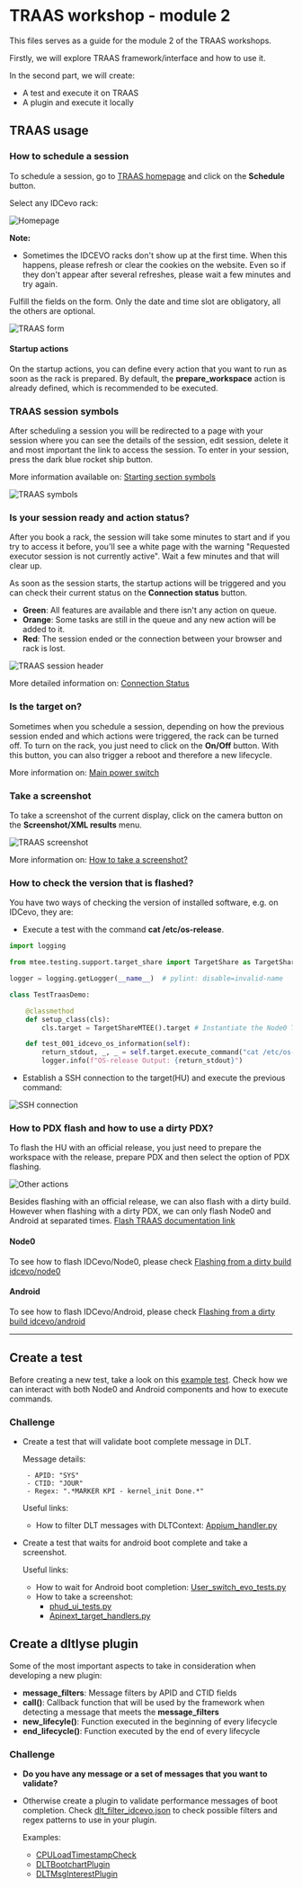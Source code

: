 # TRAAS workshop - module 2

This files serves as a guide for the module 2 of the TRAAS workshops.

Firstly, we will explore TRAAS framework/interface and how to use it.

In the second part, we will create:
- A test and execute it on TRAAS
- A plugin and execute it locally

## TRAAS usage

### How to schedule a session

To schedule a session, go to [TRAAS homepage](https://traas.bmwgroup.net/) and click on the **Schedule** button.

Select any IDCevo rack:

![Homepage](../resources/traas/traas_homepage.png)

**Note:**
- Sometimes the IDCEVO racks don't show up at the first time. When this happens, please refresh or clear the cookies on the website. Even so if they don't appear after several refreshes, please wait a few minutes and try again.

Fulfill the fields on the form. Only the date and time slot are obligatory, all the others are optional.

![TRAAS form](../resources/traas/traas_form.png)

#### Startup actions

On the startup actions, you can define every action that you want to run as soon as the rack is prepared. By default, the **prepare_workspace** action is already defined, which is recommended to be executed.

### TRAAS session symbols
After scheduling a session you will be redirected to a page with your session where you can see the details of the session, edit session, delete it and most important the link to access the session.
To enter in your session, press the dark blue rocket ship button.

More information available on: [Starting section symbols](https://developer.bmw.com/docs/traas/getting-started/#starting-the-session)

![TRAAS symbols](../resources/traas/traas_symbols.png)

### Is your session ready and action status?

After you book a rack, the session will take some minutes to start and if you try to access it before, you'll see a white page with the warning "Requested executor session is not currently active". Wait a few minutes and that will clear up.

As soon as the session starts, the startup actions will be triggered and you can check their current status on the **Connection status** button.

- **Green**: All features are available and there isn't any action on queue.
- **Orange**: Some tasks are still in the queue and any new action will be added to it.
- **Red**: The session ended or the connection between your browser and rack is lost.

![TRAAS session header](../resources/traas/test_session_main_header.png)

More detailed information on: [Connection Status](https://developer.bmw.com/docs/traas/explore/test_session_explore/test_session_main_explore/#connection-status)

### Is the target on?

Sometimes when you schedule a session, depending on how the previous session ended and which actions were triggered, the rack can be turned off. To turn on the rack, you just need to click on the
**On/Off** button. With this button, you can also trigger a reboot and therefore a new lifecycle.

More information on: [Main power switch](https://developer.bmw.com/docs/traas/explore/test_session_explore/test_session_main_explore/#header48)

### Take a screenshot

To take a screenshot of the current display, click on the camera button on the **Screenshot/XML results** menu.

![TRAAS screenshot](../resources/traas/take_screenshot.png)

More information on: [How to take a screenshot?](https://developer.bmw.com/docs/traas/explore/test_session_explore/test_session_main_explore/#screenshots)

### How to check the version that is flashed?

You have two ways of checking the version of installed software, e.g. on IDCevo, they are:
- Execute a test with the command **cat /etc/os-release**.
```python
import logging

from mtee.testing.support.target_share import TargetShare as TargetShareMTEE

logger = logging.getLogger(__name__)  # pylint: disable=invalid-name

class TestTraasDemo:

    @classmethod
    def setup_class(cls):
        cls.target = TargetShareMTEE().target # Instantiate the Node0 TargetShare class

    def test_001_idcevo_os_information(self):
        return_stdout, _, _ = self.target.execute_command("cat /etc/os-release")
        logger.info(f"OS-release Output: {return_stdout}")
```

- Establish a SSH connection to the target(HU) and execute the previous command:

![SSH connection](../resources/traas/ssh_connection.png)

### How to PDX flash and how to use a dirty PDX?

To flash the HU with an official release, you just need to prepare the workspace with the release, prepare PDX and then select the option of PDX flashing.

![Other actions](../resources/traas/test_session_main_other_actions.png)

Besides flashing with an official release, we can also flash with a dirty build. However when flashing with a dirty PDX, we can only flash Node0 and Android at separated times.
[Flash TRAAS documentation link](https://developer.bmw.com/docs/traas/explore/test_session_explore/test_session_main_explore/#changing-the-software-version-mid-session-)

#### Node0

To see how to flash IDCevo/Node0, please check [Flashing from a dirty build idcevo/node0](https://developer.bmw.com/docs/traas/explore/test_session_explore/developer_testing/#flashing-from-a-dirty-build-idcevonode0)

#### Android
To see how to flash IDCevo/Android, please check [Flashing from a dirty build idcevo/android](https://developer.bmw.com/docs/traas/explore/test_session_explore/developer_testing/#flashing-from-a-dirty-build-idcevoandroid)

---

## Create a test

Before creating a new test, take a look on this [example test](https://cc-github.bmwgroup.net/idcevo/test-automation/blob/master/tests/mtee_system_tests/example_tests.py). Check how we can interact with both Node0 and Android components and how to execute commands.

### Challenge

- Create a test that will validate boot complete message in DLT.

    Message details:

       - APID: "SYS"
       - CTID: "JOUR"
       - Regex: ".*MARKER KPI - kernel_init Done.*"

    Useful links:

    - How to filter DLT messages with DLTContext: [Appium_handler.py](https://cc-github.bmwgroup.net/idcevo/si-test-idcevo/blob/be02746feb3211aecae50009f72066de2641ce9a/si_test_idcevo/si_test_helpers/appium_handler.py#L153-L174)

- Create a test that waits for android boot complete and take a screenshot.

    Useful links:

    - How to wait for Android boot completion: [User_switch_evo_tests.py](https://cc-github.bmwgroup.net/idcevo/si-test-idcevo/blob/be02746feb3211aecae50009f72066de2641ce9a/si_test_idcevo/si_test_package_android/systemtests/user_switch_evo_tests.py#L31)
    - How to take a screenshot:
        - [phud_ui_tests.py](https://cc-github.bmwgroup.net/idcevo/si-test-idcevo/blob/be02746feb3211aecae50009f72066de2641ce9a/si_test_idcevo/si_test_package_phud/systemtests/phud_ui_tests.py#L168)
        - [Apinext_target_handlers.py](https://cc-github.bmwgroup.net/idcevo/si-test-idcevo/blob/be02746feb3211aecae50009f72066de2641ce9a/si_test_idcevo/si_test_helpers/apinext_target_handlers.py#L102-L114)


## Create a dltlyse plugin

Some of the most important aspects to take in consideration when developing a new plugin:

- **message_filters**: Message filters by APID and CTID fields
- **__call__()**: Callback function that will be used by the framework when detecting a message that meets the **message_filters**
- **new_lifecyle()**: Function executed in the beginning of every lifecycle
- **end_lifecycle()**: Function executed by the end of every lifecycle

### Challenge

- **Do you have any message or a set of messages that you want to validate?**
- Otherwise create a plugin to validate performance messages of boot completion. Check [dlt_filter_idcevo.json](https://cc-github.bmwgroup.net/node0/dltlyse-plugins-gen22/blob/master/dltlyse_plugins_gen22/plugins_gen22/data/DLTBootchart/dlt_filter_idcevo.json) to check possible filters and regex patterns to use in your plugin.

    Examples:

    - [CPULoadTimestampCheck](https://cc-github.bmwgroup.net/node0/dltlyse-plugins-gen22/blob/master/dltlyse_plugins_gen22/plugins/cpu_load_timestamp.py)
    - [DLTBootchartPlugin](https://cc-github.bmwgroup.net/node0/dltlyse-plugins-gen22/blob/master/dltlyse_plugins_gen22/plugins_gen22/dlt_bootchart.py)
    - [DLTMsgInterestPlugin](https://cc-github.bmwgroup.net/node0/dltlyse-plugins-gen22/blob/master/dltlyse_plugins_gen22/plugins_gen22/dlt_messages_of_interest.py)
